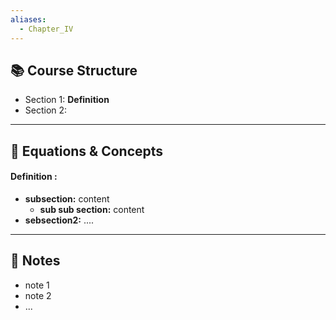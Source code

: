 ```yaml
---
aliases:
  - Chapter_IV
---
```

## 📚 Course Structure
- Section 1: **Definition** 
- Section 2: 

---
## 📐 Equations & Concepts
#### Definition :
- **subsection:**
	content
	- **sub sub section:**
		content
- **sebsection2:**
....

---
## 📝 Notes
- note 1
- note 2
- ...